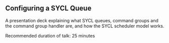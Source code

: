 ## Configuring a SYCL Queue

A presentation deck explaining what SYCL queues, command groups and the command group handler are, and how the SYCL scheduler model works.

Recommended duration of talk: 25 minutes